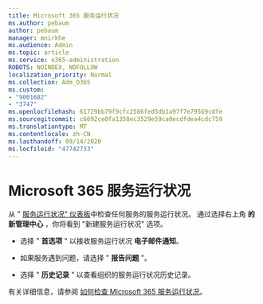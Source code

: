 ```yaml
---
title: Microsoft 365 服务运行状况
ms.author: pebaum
author: pebaum
manager: mnirkhe
ms.audience: Admin
ms.topic: article
ms.service: o365-administration
ROBOTS: NOINDEX, NOFOLLOW
localization_priority: Normal
ms.collection: Adm_O365
ms.custom:
- "9001682"
- "3747"
ms.openlocfilehash: 61729bb79f9cfc2586fed5db1a97f7e79569cdfe
ms.sourcegitcommit: c6692ce0fa1358ec3529e59ca0ecdfdea4cdc759
ms.translationtype: MT
ms.contentlocale: zh-CN
ms.lasthandoff: 09/14/2020
ms.locfileid: "47742733"
---
```

# <a name="microsoft-365-service-health"></a>Microsoft 365 服务运行状况


从 " [服务运行状况" 仪表板](https://admin.microsoft.com/Adminportal/Home?source=applauncher#/servicehealth)中检查任何服务的服务运行状况。 通过选择右上角 **的新管理中心** ，你将看到 "新建服务运行状况" 选项。

- 选择 " **首选项** " 以接收服务运行状况 **电子邮件通知**。

- 如果服务遇到问题，请选择 " **报告问题** "。

- 选择 " **历史记录** " 以查看组织的服务运行状况历史记录。 

有关详细信息，请参阅 [如何检查 Microsoft 365 服务运行状况](https://docs.microsoft.com/office365/enterprise/view-service-health)。 